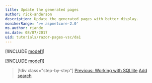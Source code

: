 ```yaml
---
title: Update the generated pages
author: rick-anderson
description: Update the generated pages with better display.
monikerRange: '>= aspnetcore-2.0'
ms.author: riande
ms.date: 08/07/2017
uid: tutorials/razor-pages-vsc/da1
---
```

[!INCLUDE [model1](../../includes/RP/da1.md)]

[!INCLUDE [model1](../../includes/RP/da2.md)]

> [!div class="step-by-step"]
> [Previous: Working with SQLlite](xref:tutorials/razor-pages-vsc/sql)
> [Add search](xref:tutorials/razor-pages/search)
